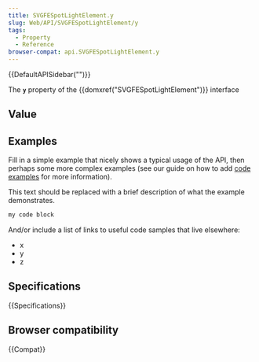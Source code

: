 ```yaml
---
title: SVGFESpotLightElement.y
slug: Web/API/SVGFESpotLightElement/y
tags:
  - Property
  - Reference
browser-compat: api.SVGFESpotLightElement.y
---
```

{{DefaultAPISidebar("")}}

The **`y`** property of the {{domxref("SVGFESpotLightElement")}} interface 

## Value



## Examples

Fill in a simple example that nicely shows a typical usage of the API, then perhaps some more complex examples (see our guide on how to add [code examples](/en-US/docs/MDN/Contribute/Structures/Code_examples) for more information).

This text should be replaced with a brief description of what the example demonstrates.

```js
my code block
```

And/or include a list of links to useful code samples that live elsewhere:

*   x
*   y
*   z

## Specifications

{{Specifications}}

## Browser compatibility

{{Compat}}



